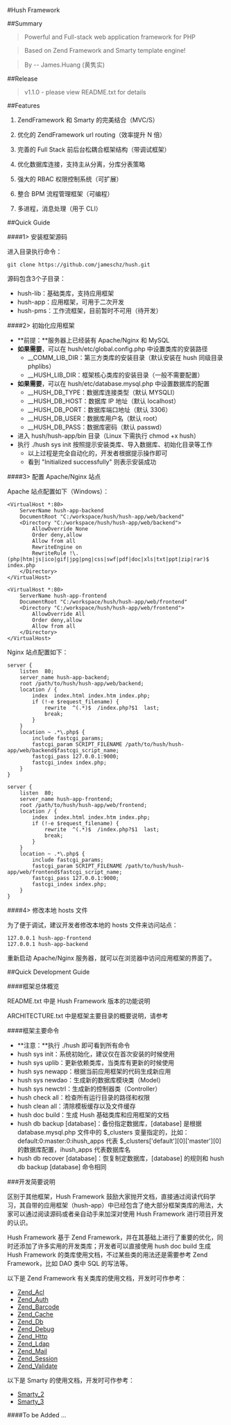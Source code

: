 #Hush Framework

##Summary

> Powerful and Full-stack web application framework for PHP

> Based on Zend Framework and Smarty template engine!

> By -- James.Huang (黄隽实) 

##Release

> v1.1.0 - please view README.txt for details

##Features

1. ZendFramework 和 Smarty 的完美结合（MVC/S）

2. 优化的 ZendFramework url routing（效率提升 N 倍）

3. 完善的 Full Stack 前后台松耦合框架结构（带调试框架）

4. 优化数据库连接，支持主从分离，分库分表策略

5. 强大的 RBAC 权限控制系统（可扩展）

6. 整合 BPM 流程管理框架（可编程）

7. 多进程，消息处理（用于 CLI） 

##Quick Guide

####1> 安装框架源码

进入目录执行命令：

    git clone https://github.com/jameschz/hush.git

源码包含3个子目录：

* hush-lib：基础类库，支持应用框架
* hush-app：应用框架，可用于二次开发
* hush-pms：工作流框架，目前暂时不可用（待开发）

####2> 初始化应用框架

* **前提：**服务器上已经装有 Apache/Nginx 和 MySQL
* **如果需要**，可以在 hush/etc/global.config.php 中设置类库的安装路径
    * __COMM_LIB_DIR：第三方类库的安装目录（默认安装在 hush 同级目录 phplibs）
    * __HUSH_LIB_DIR：框架核心类库的安装目录（一般不需要配置）
* **如果需要**，可以在 hush/etc/database.mysql.php 中设置数据库的配置
    * __HUSH_DB_TYPE：数据库连接类型（默认 MYSQLI）
    * __HUSH_DB_HOST：数据库 IP 地址（默认 localhost）
    * __HUSH_DB_PORT：数据库端口地址（默认 3306）
    * __HUSH_DB_USER：数据库用户名（默认 root）
    * __HUSH_DB_PASS：数据库密码（默认 passwd）
* 进入 hush/hush-app/bin 目录（Linux 下需执行 chmod +x hush）
* 执行 ./hush sys init 按照提示安装类库、导入数据库、初始化目录等工作
    * 以上过程是完全自动化的，开发者根据提示操作即可
    * 看到 "Initialized successfully" 则表示安装成功

####3> 配置 Apache/Nginx 站点

Apache 站点配置如下（Windows）：

```
<VirtualHost *:80>
    ServerName hush-app-backend
	DocumentRoot "C:/workspace/hush/hush-app/web/backend"
	<Directory "C:/workspace/hush/hush-app/web/backend">
		AllowOverride None
		Order deny,allow
		Allow from all
		RewriteEngine on
		RewriteRule !\.(php|htm|js|ico|gif|jpg|png|css|swf|pdf|doc|xls|txt|ppt|zip|rar)$ index.php
	</Directory>
</VirtualHost>

<VirtualHost *:80>
	ServerName hush-app-frontend
	DocumentRoot "C:/workspace/hush/hush-app/web/frontend"
	<Directory "C:/workspace/hush/hush-app/web/frontend">
		AllowOverride All
		Order deny,allow
		Allow from all
	</Directory>
</VirtualHost>
```

Nginx 站点配置如下：

```
server {
    listen  80;
	server_name hush-app-backend;
	root /path/to/hush/hush-app/web/backend;
	location / {
		index  index.html index.htm index.php;
		if (!-e $request_filename) {
			rewrite  ^(.*)$  /index.php?$1  last;
			break;
		}
	}
	location ~ .*\.php$ {
		include fastcgi_params;
		fastcgi_param SCRIPT_FILENAME /path/to/hush/hush-app/web/backend$fastcgi_script_name;
		fastcgi_pass 127.0.0.1:9000;
		fastcgi_index index.php;
	}
}

server {
	listen  80;
	server_name hush-app-frontend;
	root /path/to/hush/hush-app/web/frontend;
	location / {
		index  index.html index.htm index.php;
		if (!-e $request_filename) {
			rewrite  ^(.*)$  /index.php?$1  last;
			break;
		}
	}
	location ~ .*\.php$ {
		include fastcgi_params;
		fastcgi_param SCRIPT_FILENAME /path/to/hush/hush-app/web/frontend$fastcgi_script_name;
		fastcgi_pass 127.0.0.1:9000;
		fastcgi_index index.php;
	}
}
```

####4> 修改本地 hosts 文件

为了便于调试，建议开发者修改本地的 hosts 文件来访问站点：

```
127.0.0.1 hush-app-frontend
127.0.0.1 hush-app-backend
```

重新启动 Apache/Nginx 服务器，就可以在浏览器中访问应用框架的界面了。

##Quick Development Guide

####框架总体概览

README.txt 中是 Hush Framework 版本的功能说明

ARCHITECTURE.txt 中是框架主要目录的概要说明，请参考

####框架主要命令

* **注意：**执行 ./hush 即可看到所有命令
* hush sys init：系统初始化，建议仅在首次安装的时候使用
* hush sys uplib：更新依赖类库，当类库有更新的时候使用
* hush sys newapp：根据当前应用框架的代码生成新应用
* hush sys newdao：生成新的数据库模块类（Model）
* hush sys newctrl：生成新的控制器类（Controller）
* hush check all：检查所有运行目录的路径和权限
* hush clean all：清除模板缓存以及文件缓存
* hush doc build：生成 Hush 基础类库和应用框架的文档
* hush db backup [database]：备份指定数据库，[database] 是根据 database.mysql.php 文件中的 $_clusters 变量指定的，比如：default:0:master:0:ihush_apps 代表 $_clusters['default'][0]['master'][0] 的数据库配置，ihush_apps 代表数据库名
* hush db recover [database]：恢复制定数据库，[database] 的规则和 hush db backup [database] 命令相同

###开发简要说明

区别于其他框架，Hush Framework 鼓励大家抛开文档，直接通过阅读代码学习，其自带的应用框架（hush-app）中已经包含了绝大部分框架类库的用法，大家可以通过阅读源码或者亲自动手来加深对使用 Hush Framework 进行项目开发的认识。

Hush Framework 基于 Zend Framework，并在其基础上进行了重要的优化，同时还添加了许多实用的开发类库；开发者可以直接使用 hush doc build 生成 Hush Framework 的类库使用文档，不过某些类的用法还是需要参考 Zend Framework，比如 DAO 类中 SQL 的写法等。

以下是 Zend Framework 有关类库的使用文档，开发时可作参考：

* [Zend_Acl](http://framework.zend.com/manual/1.12/en/zend.acl.html)
* [Zend_Auth](http://framework.zend.com/manual/1.12/en/zend.auth.html)
* [Zend_Barcode](http://framework.zend.com/manual/1.12/en/zend.barcode.html)
* [Zend_Cache](http://framework.zend.com/manual/1.12/en/zend.cache.html)
* [Zend_Db](http://framework.zend.com/manual/1.12/en/zend.db.html)
* [Zend_Debug](http://framework.zend.com/manual/1.12/en/zend.debug.html)
* [Zend_Http](http://framework.zend.com/manual/1.12/en/zend.http.html)
* [Zend_Ldap](http://framework.zend.com/manual/1.12/en/zend.ldap.html)
* [Zend_Mail](http://framework.zend.com/manual/1.12/en/zend.mail.html)
* [Zend_Session](http://framework.zend.com/manual/1.12/en/zend.session.html)
* [Zend_Validate](http://framework.zend.com/manual/1.12/en/zend.validate.html)

以下是 Smarty 的使用文档，开发时可作参考：

* [Smarty_2](http://www.smarty.net/docsv2/en/)
* [Smarty_3](http://www.smarty.net/docs/en/)

####To be Added ...
